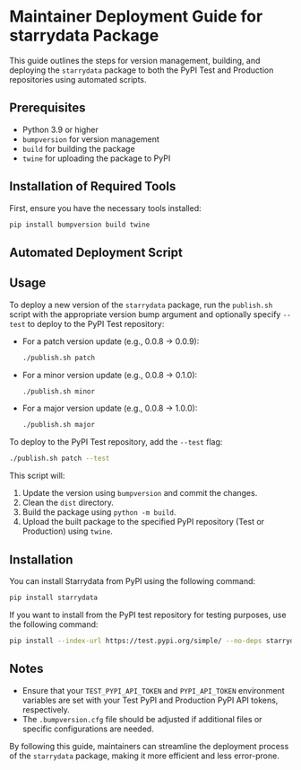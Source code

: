 # Maintainer Deployment Guide for starrydata Package

This guide outlines the steps for version management, building, and deploying the `starrydata` package to both the PyPI Test and Production repositories using automated scripts.

## Prerequisites

- Python 3.9 or higher
- `bumpversion` for version management
- `build` for building the package
- `twine` for uploading the package to PyPI

## Installation of Required Tools

First, ensure you have the necessary tools installed:

```sh
pip install bumpversion build twine
```

## Automated Deployment Script

## Usage

To deploy a new version of the `starrydata` package, run the `publish.sh` script with the appropriate version bump argument and optionally specify `--test` to deploy to the PyPI Test repository:

- For a patch version update (e.g., 0.0.8 → 0.0.9):

  ```sh
  ./publish.sh patch
  ```

- For a minor version update (e.g., 0.0.8 → 0.1.0):

  ```sh
  ./publish.sh minor
  ```

- For a major version update (e.g., 0.0.8 → 1.0.0):

  ```sh
  ./publish.sh major
  ```

To deploy to the PyPI Test repository, add the `--test` flag:

  ```sh
  ./publish.sh patch --test
  ```

This script will:

1. Update the version using `bumpversion` and commit the changes.
2. Clean the `dist` directory.
3. Build the package using `python -m build`.
4. Upload the built package to the specified PyPI repository (Test or Production) using `twine`.

## Installation

You can install Starrydata from PyPI using the following command:

```sh
pip install starrydata
```

If you want to install from the PyPI test repository for testing purposes, use the following command:

```sh
pip install --index-url https://test.pypi.org/simple/ --no-deps starrydata
```

## Notes

- Ensure that your `TEST_PYPI_API_TOKEN` and `PYPI_API_TOKEN` environment variables are set with your Test PyPI and Production PyPI API tokens, respectively.
- The `.bumpversion.cfg` file should be adjusted if additional files or specific configurations are needed.

By following this guide, maintainers can streamline the deployment process of the `starrydata` package, making it more efficient and less error-prone.
